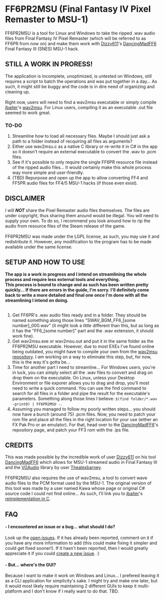 # FF6PR2MSU (Final Fantasy IV Pixel Remaster to MSU-1)
FF6PR2MSU is a tool for Linux and Windows to take the ripped .wav audio files from Final Fantasy IV Pixel Remaster (which will be referred to as FF6PR from now on) and make them work with [Dizzy611](https://github.com/Dizzy611)'s [DancingMadFF6](https://github.com/Dizzy611/DancingMadFF6) Final Fantasy III (SNES) MSU-1 hack.

## STILL A WORK IN PRORESS!
The application is incomplete, unoptimized, is untested on Windows, still requires a script to batch the operations and was put together in a day... As such, it might still be buggy and the code is in dire need of organizing and cleaning up.
<br /><br />
Right now, users will need to find a wav2msu executable or simply compile [jbaiter](https://github.com/jbaiter)'s [wav2msu](https://github.com/jbaiter/wav2msu). For Linux users, compiling it as an executable .out file seemed to work great.

### TO-DO
1. Streamline how to load all necessary files. Maybe I should just ask a path to a folder instead of recquiring all files as arguments?
2. Either use wav2msu.c as a native C library or re-write it in C# in the app so it doesn't require an external executable to convert the .wav to .pcm files.
3. See if it's possible to only require the single FF6PR resource file instead of the ripped audio files... It would certainly make this whole process way more simple and user-friendly.
4. (TBD) Repurpose and open up the app to allow converting FF4 and FF5PR audio files for FF4/5 MSU-1 hacks (if those even exist).

## DISCLAIMER
I will <b><i>NOT</i></b> share the Pixel Remaster audio files themselves. The files are under copyright, thus sharing them around would be illegal. You will need to supply your own. To do so, I recommend you look around how to rip the audio from resource files of the Steam release of the game.
<br /><br />
FF6PR2MSU was made under the LGPL license, as such, you may use it and redistribute it. However, any modification to the program has to be made available under the same license.

## SETUP AND HOW TO USE
<b>The app is a work in progress and I intend on streamlining the whole process and require less external tools and everything.<br />
This process is bound to change and as such has been written pretty quickly... If there are errors in the guide, I'm sorry. I'll definitely come back to write a more detailed and final one once I'm done with all the streamlining I intend on doing.</b><br /><br />

1. Get FF6PR's .wav audio files ready and in a folder. They should be named something along those lines "SWAV_BGM_FF6_\[some number\]\_000.wav" (it might look a <i>little</i> different than this, but as long as it has the "FF6\_\[some number\]" part and the .wav extension, it should work fine).
2. Get wav2msu.exe or wav2msu.out and put it in the same folder as the FF6PR2MSU executable. However, due to most EXEs I've found online being outdated, you might have to compile your own from the [wav2msu repository](https://github.com/jbaiter/wav2msu). I <i>am</i> working on a way to eliminate this step, but, for now, this is the way it's gotta be...
3. Time for another part I need to streamline... For Windows users, you're in luck, you can simply select all the .wav files to convert and drag on drop them on the executable. On Linux, unless your Desktop Environment or file exporer allows you to drag and drop, you'll most need to write a quick command. You can use the find command to search for all files in a folder and pipe the result for the executable's parameters. Something along those lines I believe: `$(find folder/*.wav -print0) | FF6PR2MSU -`.
4. Assuming you managed to follow my poorly written steps... you should now have a bunch (around 75) .pcm files. Now, you need to patch your rom file and place all the files in the right location for your use (either an FX Pak Pro or an emulator). For that, head over to the [DancingMadFF6](https://github.com/Dizzy611/DancingMadFF6)'s repository page, and patch your FF3 rom with the .ips file.

## CREDITS
This was made possible by the incredible work of user [Dizzy611](https://github.com/Dizzy611) on his tool [DancingMadFF6](https://github.com/Dizzy611/DancingMadFF6) which allows for MSU-1 streamed audio in Final Fantasy III and the [VGAudio](https://github.com/Thealexbarney/VGAudio) library by user [Thealexbarney](https://github.com/Thealexbarney).
<br /><br />
FF6PR2MSU also requires the use of wav2msu, a tool to convert wave audio files to the PCM format used by the MSU-1. The original version of this tool was made by a user named Kawa whose page or original C# source code I could not find online... As such, I'll link you to [jbaiter](https://github.com/jbaiter)'s [reimplementation in C](https://github.com/jbaiter/wav2msu).

## FAQ
#### - I encountered an issue or a bug... what should I do?
Look up the [open issues](https://github.com/GoldenKain/FF6PR2MSU/issues). If it has already been reported, comment on it if you have any more information to add (this could make fixing it simpler and could get fixed sooner!). If it hasn't been reported, then I would greatly appreciate it if you could [create a new issue](https://github.com/GoldenKain/FF6PR2MSU/issues/new). :)

#### - But... where's the GUI?
Because I want to make it work on Windows and Linux... I prefered leaving it as a CLI application for simplicity's sake. I might try and make one later, but it would most likely require maintaining 2 different GUIs to keep it multi-platform and I don't know if I really want to do that. TBD.
